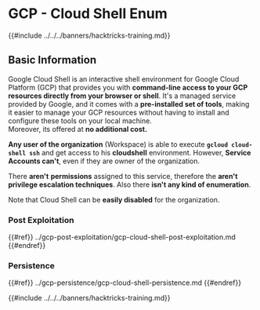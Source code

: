 # GCP - Cloud Shell Enum

{{#include ../../../banners/hacktricks-training.md}}

## Basic Information

Google Cloud Shell is an interactive shell environment for Google Cloud Platform (GCP) that provides you with **command-line access to your GCP resources directly from your browser or shell**. It's a managed service provided by Google, and it comes with a **pre-installed set of tools**, making it easier to manage your GCP resources without having to install and configure these tools on your local machine.\
Moreover, its offered at **no additional cost.**

**Any user of the organization** (Workspace) is able to execute **`gcloud cloud-shell ssh`** and get access to his **cloudshell** environment. However, **Service Accounts can't**, even if they are owner of the organization.

There **aren't** **permissions** assigned to this service, therefore the **aren't privilege escalation techniques**. Also there **isn't any kind of enumeration**.

Note that Cloud Shell can be **easily disabled** for the organization.

### Post Exploitation

{{#ref}}
../gcp-post-exploitation/gcp-cloud-shell-post-exploitation.md
{{#endref}}

### Persistence

{{#ref}}
../gcp-persistence/gcp-cloud-shell-persistence.md
{{#endref}}

{{#include ../../../banners/hacktricks-training.md}}





